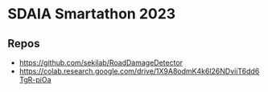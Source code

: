 # SDAIA Smartathon 2023

## Repos

- https://github.com/sekilab/RoadDamageDetector
- https://colab.research.google.com/drive/1X9A8odmK4k6l26NDviiT6dd6TgR-piOa
